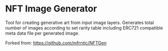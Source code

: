 # NFT Image Generator
Tool for creating generative art from input image layers. Generates total number of images according to set rarity table including ERC721 compatible meta data file per generated image.

Forked from: https://github.com/mfrntic/NFTGen
